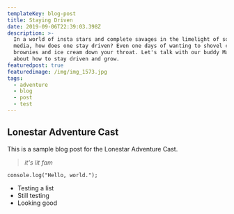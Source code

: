 ```yaml
---
templateKey: blog-post
title: Staying Driven
date: 2019-09-06T22:39:03.398Z
description: >-
  In a world of insta stars and complete savages in the limelight of social
  media, how does one stay driven? Even one days of wanting to shovel cosmic
  brownies and ice cream down your throat. Let's talk with our buddy Mark Shatz
  about how to stay driven and grow.
featuredpost: true
featuredimage: /img/img_1573.jpg
tags:
  - adventure
  - blog
  - post
  - test
---
```

## Lonestar Adventure Cast

This is a sample blog post for the Lonestar Adventure Cast.

> _it's lit fam_

```
console.log("Hello, world.");
```

* Testing a list
* Still testing
* Looking good
